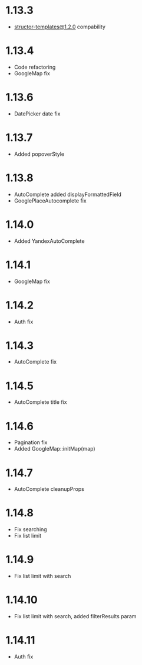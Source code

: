1.13.3
================================================

- structor-templates@1.2.0 compability

1.13.4
================================================
- Code refactoring
- GoogleMap fix

1.13.6
================================================
- DatePicker date fix

1.13.7
================================================
- Added popoverStyle

1.13.8
================================================
- AutoComplete added displayFormattedField
- GooglePlaceAutocomplete fix

1.14.0
================================================
- Added YandexAutoComplete

1.14.1
================================================
- GoogleMap fix

1.14.2
================================================
- Auth fix

1.14.3
================================================
- AutoComplete fix

1.14.5
================================================
- AutoComplete title fix

1.14.6
================================================
- Pagination fix
- Added GoogleMap::initMap(map)

1.14.7
================================================
- AutoComplete cleanupProps

1.14.8
================================================
- Fix searching
- Fix list limit

1.14.9
================================================
- Fix list limit with search

1.14.10
================================================
- Fix list limit with search, added filterResults param

1.14.11
================================================
- Auth fix